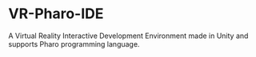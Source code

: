 # VR-Pharo-IDE
A Virtual Reality Interactive Development Environment made in Unity and supports Pharo programming language.
